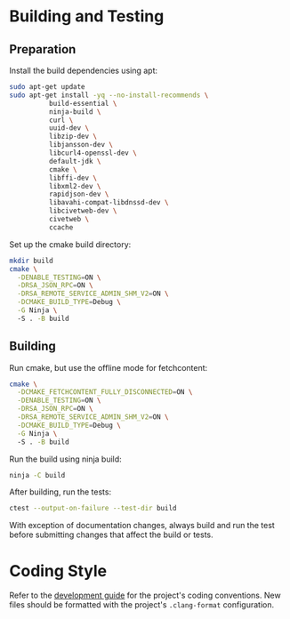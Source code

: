 # Building and Testing

## Preparation

Install the build dependencies using apt:

```bash
sudo apt-get update
sudo apt-get install -yq --no-install-recommends \
          build-essential \
          ninja-build \
          curl \
          uuid-dev \
          libzip-dev \
          libjansson-dev \
          libcurl4-openssl-dev \
          default-jdk \
          cmake \
          libffi-dev \
          libxml2-dev \
          rapidjson-dev \
          libavahi-compat-libdnssd-dev \
          libcivetweb-dev \
          civetweb \
          ccache
```

Set up the cmake build directory:

```bash
mkdir build
cmake \
  -DENABLE_TESTING=ON \
  -DRSA_JSON_RPC=ON \
  -DRSA_REMOTE_SERVICE_ADMIN_SHM_V2=ON \
  -DCMAKE_BUILD_TYPE=Debug \
  -G Ninja \ 
  -S . -B build
```

## Building

Run cmake, but use the offline mode for fetchcontent: 

```bash
cmake \
  -DCMAKE_FETCHCONTENT_FULLY_DISCONNECTED=ON \
  -DENABLE_TESTING=ON \
  -DRSA_JSON_RPC=ON \
  -DRSA_REMOTE_SERVICE_ADMIN_SHM_V2=ON \
  -DCMAKE_BUILD_TYPE=Debug \
  -G Ninja \ 
  -S . -B build
```

Run the build using ninja build:

```bash
ninja -C build
```

After building, run the tests:

```bash
ctest --output-on-failure --test-dir build
```

With exception of documentation changes, always build and run the test before submitting changes that affect the build or tests.

# Coding Style

Refer to the [development guide](documents/development/README.md) for the project's coding conventions. 
New files should be formatted with the project's `.clang-format` configuration.
